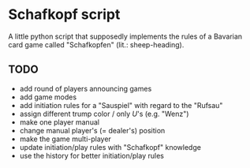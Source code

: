# Schafkopf script

A little python script that supposedly implements the rules of a Bavarian card game called "Schafkopfen" (lit.: sheep-heading).

## TODO

- add round of players announcing games
- add game modes
- add initiation rules for a "Sauspiel" with regard to the "Rufsau"
- assign different trump color / only *U*'s (e.g. "Wenz")
- make one player manual
- change manual player's (= dealer's) position
- make the game multi-player
- update initiation/play rules with "Schafkopf" knowledge
- use the history for better initiation/play rules

